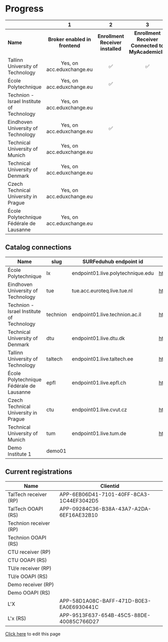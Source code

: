 # Progress

|                                           | 1                              | 2                                 | 3                                                 | 4                                                                          | 5                                             | 6                                             | 7                           | 8                           | 9                           | 10                                     | 11                                            |
|:----------------------------------------- |:------------------------------:|:---------------------------------:|:-------------------------------------------------:|:--------------------------------------------------------------------------:|:---------------------------------------------:|:---------------------------------------------:|:---------------------------:|:---------------------------:|:---------------------------:|:--------------------------------------:|:---------------------------------------------:|
| **Name**                                  | **Broker enabled in frontend** | **Enrollment Receiver installed** | **Enrollment Receiver Connected to MyAcademicID** | **endpoints available persons/me associations/external/me /associations/** | **Connection information in ServiceRegistry** | **OOAPI endpoints connected to MyacademicID** | **Test accounts available** | **Tested incoming student** | **Tested outgoing student** | **Receiver <-> Backend communication** | **OOAPI endpoints <-> Backend communication** |
| Tallinn University of Technology          | Yes, on acc.eduxchange.eu      | ✅                                 | ✅                                                 | ✅                                                                          | ✅                                             | ✅                                             | ✅                           |                             |                             |                                        |                                               |
| École Polytechnique                       | Yes, on acc.eduxchange.eu      | ✅                                 |                                                   |                                                                            | ✅                                             |                                               |                             |                             |                             |                                        |                                               |
| Technion - Israel Institute of Technology | Yes, on acc.eduxchange.eu      |                                   |                                                   |                                                                            |                                               |                                               |                             |                             |                             |                                        |                                               |
| Eindhoven University of Technology        | Yes, on acc.eduxchange.eu      | ✅                                 |                                                   | ✅                                                                          | ✅                                             | ✅                                             |                             |                             |                             |                                        |                                               |
| Technical University of Munich            | Yes, on acc.eduxchange.eu      |                                   |                                                   |                                                                            |                                               |                                               |                             |                             |                             |                                        |                                               |
| Technical University of Denmark           | Yes, on acc.eduxchange.eu      |                                   |                                                   |                                                                            |                                               |                                               |                             |                             |                             |                                        |                                               |
| Czech Technical University in Prague      | Yes, on acc.eduxchange.eu      |                                   |                                                   |                                                                            |                                               |                                               |                             |                             |                             |                                        |                                               |
| École Polytechnique Fédérale de Lausanne  | Yes, on acc.eduxchange.eu      |                                   |                                                   |                                                                            |                                               |                                               | ✅                           |                             |                             |                                        |                                               |

## Catalog connections

| Name                                      | slug     | SURFeduhub endpoint id            | OOAPI Base url                                         |
| ----------------------------------------- | -------- | --------------------------------- | ------------------------------------------------------ |
| École Polytechnique                       | lx       | endpoint01.live.polytechnique.edu | https://ooapi.telecom-paris.fr/api                     |
| Eindhoven University of Technology        | tue      | tue.acc.euroteq.live.tue.nl       | https://tueacc-euroteq.osiris-link.nl/ooapi/v5         |
| Technion - Israel Institute of Technology | technion | endpoint01.live.technion.ac.il    | https://students.technion.ac.il/local/euroteq/ooapi/v5 |
| Technical University of Denmark           | dtu      | endpoint01.live.dtu.dk            | https://ooapi.ait.dtu.dk/get                           |
| Tallinn University of Technology          | taltech  | endpoint01.live.taltech.ee        | https://juno.taltech.ee/euroteq/api/v5                 |
| École Polytechnique Fédérale de Lausanne  | epfl     | endpoint01.live.epfl.ch           | https://cede-webapps.epfl.ch/ooapi                     |
| Czech Technical University in Prague      | ctu      | endpoint01.live.cvut.cz           | https://du50.vc.cvut.cz/eq/api/v5/                     |
| Technical University of Munich            | tum      | endpoint01.live.tum.de            | https://campus.tum.de/tumonline/co/euroteq/api         |
| Demo Institute 1                          | demo01   |                                   |                                                        |

## Current registrations

| Name                   | Clientid                                 |
| ---------------------- | ---------------------------------------- |
| TalTech receiver (RP)  | APP-6EB06D41-7101-40FF-8CA3-1C44EF3042D5 |
| TalTech OOAPI (RS)     | APP-09284C36-B38A-43A7-A2DA-6EF16AE32B10 |
| Technion receiver (RP) |                                          |
| Technion OOAPI (RS)    |                                          |
| CTU receiver (RP)      |                                          |
| CTU OOAPI (RS)         |                                          |
| TU/e receiver (RP)     |                                          |
| TU/e OOAPI (RS)        |                                          |
| Demo receiver (RP)     |                                          |
| Demo OOAPI (RS)        |                                          |
| L'X                    | APP-58D1A08C-BAFF-471D-B0E3-EA0E6930441C |
| L'x (RS)               | APP-9513F637-654B-45C5-88DE-40085C766D27 |

[Click here](https://github.com/SURFnet/eduxchange-eu-tech-docs/edit/main/progress-prod.md)
to edit this page
